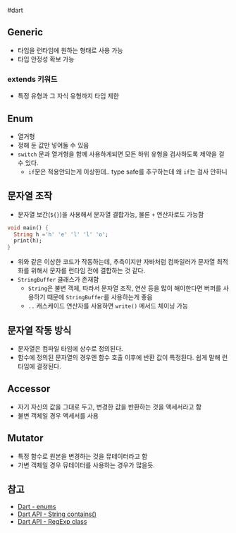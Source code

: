 #dart 

## Generic
- 타입을 런타임에 원하는 형태로 사용 가능
- 타입 안정성 확보 가능

### extends 키워드
- 특정 유형과 그 자식 유형까지 타입 제한

## Enum
- 열거형
- 정해 둔 값만 넣어둘 수 있음
- `switch` 문과 열거형을 함께 사용하게되면 모든 하위 유형을 검사하도록 제약을 걸 수 있다.
	- `if`문은 적용안되는게 이상한데.. type safe를 추구하는데 왜 `if`는 검사 안하니

## 문자열 조작

- 문자열 보간(`${}`)을 사용해서 문자열 결합가능, 물론 `+` 연산자로도 가능함

```dart
void main() {
  String h ='h' 'e' 'l' 'l' 'o';
  print(h);
}
```
- 위와 같은 이상한 코드가 작동하는데, 추측이지만 자바처럼 컴파일러가 문자열 최적화를 위해서 문자를 런타임 전에 결합하는 것 같다.
- `StringBuffer` 클래스가 존재함
	- `String`은 불변 객체, 따라서 문자열 조작, 연산 등을 많이 해야한다면 버퍼를 사용하기 때문에 `StringBuffer`를 사용하는게 좋음
	- `..` 캐스케이드 연산자를 사용하면 `write()` 메서드 체이닝 가능

## 문자열 작동 방식
- 문자열은 컴파일 타임에 상수로 정의된다.
- 함수에 정의된 문자열의 경우엔 함수 호출 이후에 반환 값이 특정된다. 쉽게 말해 런타임에 결정된다.

## Accessor
- 자기 자신의 값을 그대로 두고, 변경한 값을 반환하는 것을 액세서라고 함
- 불변 객체일 경우 액세서를 사용

## Mutator
- 특정 함수로 원본을 변경하는 것을 뮤테이터라고 함
- 가변 객체일 경우 뮤테이터를 사용하는 경우가 많을듯.

## 참고
- [Dart - enums](https://dart.dev/language/enums)
- [Dart API - String contains()](https://api.flutter.dev/flutter/dart-core/String/contains.html)
- [Dart API - RegExp class](https://api.flutter.dev/flutter/dart-core/RegExp-class.html)